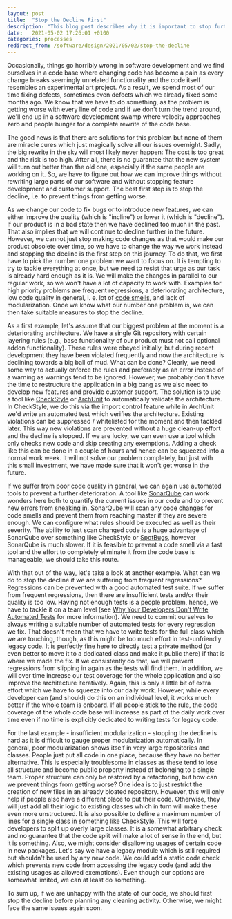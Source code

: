 ```yaml
---
layout: post
title:  "Stop the Decline First"
description: "This blog post describes why it is important to stop further software quality decline via improved processes and gives some ideas on how to do it."
date:   2021-05-02 17:26:01 +0100
categories: processes
redirect_from: /software/design/2021/05/02/stop-the-decline
---
```

Occasionally, things go horribly wrong in software development and we find ourselves in a code base where changing code has become a pain as every change breaks seemingly unrelated functionality and the code itself resembles an experimental art project. As a result, we spend most of our time fixing defects, sometimes even defects which we already fixed some months ago. We know that we have to do something, as the problem is getting worse with every line of code and if we don't turn the trend around, we'll end up in a software development swamp where velocity approaches zero and people hunger for a complete rewrite of the code base. 

The good news is that there are solutions for this problem but none of them are miracle cures which just magically solve all our issues overnight. Sadly, the big rewrite in the sky will most likely never happen: The cost is too great and the risk is too high. After all, there is no guarantee that the new system will turn out better than the old one, especially if the same people are working on it. So, we have to figure out how we can improve things without rewriting large parts of our software and without stopping feature development and customer support. The best first step is to stop the decline, i.e. to prevent things from getting worse.

As we change our code to fix bugs or to introduce new features, we can either improve the quality (which is "incline") or lower it (which is "decline"). If our product is in a bad state then we have declined too much in the past. That also implies that we will continue to decline further in the future. However, we cannot just stop making code changes as that would make our product obsolete over time, so we have to change the way we work instead and stopping the decline is the first step on this journey. To do that, we first have to pick the number one problem we want to focus on. It is tempting to try to tackle everything at once, but we need to resist that urge as our task is already hard enough as it is. We will make the changes in parallel to our regular work, so we won't have a lot of capacity to work with. Examples for high priority problems are frequent regressions, a deteriorating architecture, low code quality in general, i. e. lot of [code smells](https://en.wikipedia.org/wiki/Code_smell), and lack of modularization. Once we know what our number one problem is, we can then take suitable measures to stop the decline.

 As a first example, let's assume that our biggest problem at the moment is a deteriorating architecture. We have a single Git repository with certain layering rules (e.g., base functionality of our product must not call optional addon functionality). These rules were obeyed initially, but during recent development they have been violated frequently and now the architecture is declining towards a big ball of mud. What can be done? Clearly, we need some way to actually enforce the rules and preferably as an error instead of a warning as warnings tend to be ignored. However, we probably don't have the time to restructure the application in a big bang as we also need to develop new features and provide customer support. The solution is to use a tool like [CheckStyle](https://checkstyle.sourceforge.io/) or [ArchUnit](https://www.archunit.org/) to automatically validate the architecture. In CheckStyle, we do this via the import control feature while in ArchUnit we'd write an automated test which verifies the architecture. Existing violations can be suppressed / whitelisted for the moment and then tackled later. This way new violations are prevented without a huge clean-up effort and the decline is stopped. If we are lucky, we can even use a tool which only checks new code and skip creating any exemptions. Adding a check like this can be done in a couple of hours and hence can be squeezed into a normal work week. It will not solve our problem completely, but just with this small investment, we have made sure that it won't get worse in the future.

If we suffer from poor code quality in general, we can again use automated tools to prevent a further deterioration. A tool like [SonarQube](https://www.SonarQube.org/) can work wonders here both to quantify the current issues in our code and to prevent new errors from sneaking in. SonarQube will scan any code changes for code smells and prevent them from reaching master if they are severe enough. We can configure what rules should be executed as well as their severity. The ability to just scan changed code is a huge advantage of SonarQube over something like CheckStyle or [SpotBugs](https://spotbugs.Github.io/), however SonarQube is much slower. If it is feasible to prevent a code smell via a fast tool and the effort to completely eliminate it from the code base is manageable, we should take this route.

With that out of the way, let's take a look at another example. What can we do to stop the decline if we are suffering from frequent regressions? Regressions can be prevented with a good automated test suite. If we suffer from frequent regressions, then there are insufficient tests and/or their quality is too low. Having not enough tests is a people problem, hence, we have to tackle it on a team level (see [Why Your Developers Don't Write Automated Tests](https://thinkingsideways.net/testing/reasons-for-no-tests.html) for more information). We need to commit ourselves to always writing a suitable number of automated tests for every regression we fix. That doesn't mean that we have to write tests for the full class which we are touching, though, as this might be too much effort in test-unfriendly legacy code. It is perfectly fine here to directly test a private method (or even better to move it to a dedicated class and make it public there) if that is where we made the fix. If we consistently do that, we will prevent regressions from slipping in again as the tests will find them. In addition, we will over time increase our test coverage for the whole application and also improve the architecture iteratively. Again, this is only a little bit of extra effort which we have to squeeze into our daily work. However, while every developer can (and should) do this on an individual level, it works much better if the whole team is onboard. If all people stick to the rule, the code coverage of the whole code base will increase as part of the daily work over time even if no time is explicitly dedicated to writing tests for legacy code.

For the last example - insufficient modularization - stopping the decline is hard as it is difficult to gauge proper modularization automatically. In general, poor modularization shows itself in very large repositories and classes. People just put all code in one place, because they have no better alternative. This is especially troublesome in classes as these tend to lose all structure and become public property instead of belonging to a single team. Proper structure can only be restored by a refactoring, but how can we prevent things from getting worse? One idea is to just restrict the creation of new files in an already bloated repository. However, this will only help if people also have a different place to put their code. Otherwise, they will just add all their logic to existing classes which in turn will make these even more unstructured. It is also possible to define a maximum number of lines for a single class in something like CheckStyle. This will force developers to split up overly large classes. It is a somewhat arbitrary check and no guarantee that the code split will make a lot of sense in the end, but it is something. Also, we might consider disallowing usages of certain code in new packages. Let's say we have a legacy module which is still required but shouldn't be used by any new code. We could add a static code check which prevents new code from accessing the legacy code (and add the existing usages as allowed exemptions). Even though our options are somewhat limited, we can at least do something.

To sum up, if we are unhappy with the state of our code, we should first stop the decline before planning any cleaning activity. Otherwise, we might face the same issues again soon.
